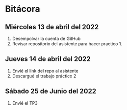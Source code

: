 # Bitácora

## Miércoles 13 de abril del 2022
1. Desempolvar la cuenta de GitHub
2. Revisar repositorio del asistente para hacer practico 1.

## Jueves 14 de abril del 2022
1. Envié el link del repo al asistente
2. Descargué el trabajo práctico 2

## Sábado 25 de Junio del 2022
1. Envié el TP3